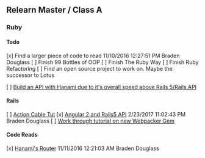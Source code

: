 ## Relearn Master / Class A

### Ruby

#### Todo

[x] Find a larger piece of code to read 11/10/2016 12:27:51 PM Braden Douglass
[ ] Finish 99 Bottles of OOP
[ ] Finish The Ruby Way
[ ] Finish Ruby Refactoring
[ ] Find an open source project to work on. Maybe the successor to Lotus

[ ] [Build an API with Hanami due to it's overall speed above Rails 5/Rails API](https://dl.dropboxusercontent.com/u/468982/blog/ruby_frameworks/bench.png)

#### Rails

[ ] [Action Cable Tut](http://pixelatedworks.com/articles/introduction-to-actioncable-in-rails-5/?utm_source=rubyweekly&utm_medium=email)
[x] [Angular 2 and Rails5 API](https://medium.com/@avatsaev/angular-2-and-ruby-on-rails-user-authentication-fde230ddaed8#.fxi5u420i) 2/23/2017 11:02:43 PM Braden Douglass
[ ] [Work through tutorial on new Webpacker Gem](https://medium.com/statuscode/introducing-webpacker-7136d66cddfb#.nmh4y3fux)

#### Code Reads

[x] [Hanami's Router](https://github.com/hanami/router/blob/master/lib/hanami/router.rb) 11/11/2016 12:21:03 AM Braden Douglass
